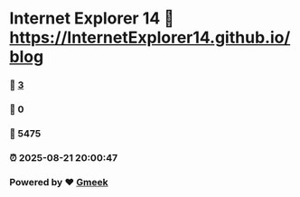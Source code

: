 # Internet Explorer 14 :link: https://InternetExplorer14.github.io/blog 
### :page_facing_up: [3](https://InternetExplorer14.github.io/blog/tag.html) 
### :speech_balloon: 0 
### :hibiscus: 5475 
### :alarm_clock: 2025-08-21 20:00:47 
### Powered by :heart: [Gmeek](https://github.com/Meekdai/Gmeek)
